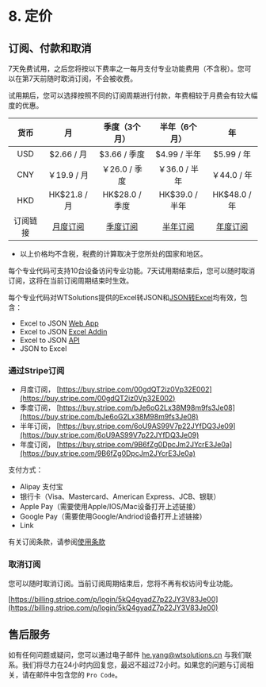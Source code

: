 # 8. 定价

## 订阅、付款和取消

7天免费试用，之后您将按以下费率之一每月支付专业功能费用（不含税）。您可以在第7天前随时取消订阅，不会被收费。

试用期后，您可以选择按照不同的订阅周期进行付款，年费相较于月费会有较大幅度的优惠。

| 货币 | 月 | 季度（3个月） | 半年（6个月） | 年 |
| :---: | :---: | :---: | :---: | :---: |
| USD | $2.66 / 月 | $3.66 / 季度  | $4.99 / 半年  | $5.99 / 年 |
| CNY | ￥19.9 / 月 | ￥26.0 / 季度  | ￥36.0 / 半年  | ￥44.0 / 年 |
| HKD | HK$21.8 / 月 | HK$28.0 / 季度  | HK$39.0 / 半年  | HK$48.0 / 年 |
| 订阅链接 | [月度订阅](https://buy.stripe.com/00gdQT2iz0Vp32E002) | [季度订阅](https://buy.stripe.com/bJe6oG2Lx38M98m9fs3Je08) | [半年订阅](https://buy.stripe.com/6oU9AS99V7p22JYfDQ3Je09) | [年度订阅](https://buy.stripe.com/9B6fZg0DpcJm2JYcrE3Je0a) |
* 以上价格均不含税，税费的计算取决于您所处的国家和地区。

每个专业代码可支持10台设备访问专业功能。7天试用期结束后，您可以随时取消订阅，这将在当前订阅周期结束时生效。

每个专业代码对WTSolutions提供的Excel转JSON和[JSON转Excel](https://json-to-excel.wtsolutions.cn/en/latest/)均有效，包含：
- Excel to JSON [Web App](WebApp.md)
- Excel to JSON [Excel Addin](ExcelAddIn.md)
- Excel to JSON [API](API.md)
- JSON to Excel

### 通过Stripe订阅

* 月度订阅， [https://buy.stripe.com/00gdQT2iz0Vp32E002](https://buy.stripe.com/00gdQT2iz0Vp32E002)
* 季度订阅， [https://buy.stripe.com/bJe6oG2Lx38M98m9fs3Je08](https://buy.stripe.com/bJe6oG2Lx38M98m9fs3Je08)
* 半年订阅， [https://buy.stripe.com/6oU9AS99V7p22JYfDQ3Je09](https://buy.stripe.com/6oU9AS99V7p22JYfDQ3Je09)
* 年度订阅， [https://buy.stripe.com/9B6fZg0DpcJm2JYcrE3Je0a](https://buy.stripe.com/9B6fZg0DpcJm2JYcrE3Je0a)

支付方式：
- Alipay 支付宝
- 银行卡（Visa、Mastercard、American Express、JCB、银联）
- Apple Pay（需要使用Apple/IOS/Mac设备打开上述链接）
- Google Pay（需要使用Google/Andriod设备打开上述链接）
- Link

有关订阅条款，请参阅[使用条款](termsofuse.md)

### 取消订阅

您可以随时取消订阅。当前订阅周期结束后，您将不再有权访问专业功能。

[https://billing.stripe.com/p/login/5kQ4gyadZ7p22JY3V83Je00](https://billing.stripe.com/p/login/5kQ4gyadZ7p22JY3V83Je00)


## 售后服务

如有任何问题或疑问，您可以通过电子邮件 he.yang@wtsolutions.cn 与我们联系。我们将尽力在24小时内回复您，最迟不超过72小时。如果您的问题与订阅相关，请在邮件中包含您的 `Pro Code`。
